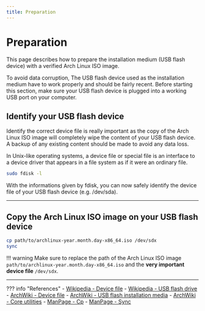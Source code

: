 ```yaml
---
title: Preparation
---
```


# Preparation
This page describes how to prepare the installation medium (USB flash device) with a verified Arch Linux ISO image.

To avoid data corruption, The USB flash device used as the installation medium have to work properly and should be fairly recent. Before starting this section, make sure your USB flash device is plugged into a working USB port on your computer. 

## Identify your USB flash device
Identify the correct device file is really important as the copy of the Arch Linux ISO image will completely wipe the content of your USB flash device. A backup of any existing content should be made to avoid any data loss.

In Unix-like operating systems, a device file or special file is an interface to a device driver that appears in a file system as if it were an ordinary file.

``` bash
sudo fdisk -l
```

With the informations given by fdisk, you can now safely identify the device file of your USB flash device (e.g. /dev/sda).

---

## Copy the Arch Linux ISO image on your USB flash device
``` bash
cp path/to/archlinux-year.month.day-x86_64.iso /dev/sdx
sync
```

!!! warning
    Make sure to replace the path of the Arch Linux ISO image `path/to/archlinux-year.month.day-x86_64.iso` and the **very important device file** `/dev/sdx`.

---

??? info "References"
    - [Wikipedia - Device file](https://en.wikipedia.org/wiki/Device_file)
    - [Wikipedia - USB flash drive](https://en.wikipedia.org/wiki/USB_flash_drive)
    - [ArchWiki - Device file](https://wiki.archlinux.org/index.php/Device_file)
    - [ArchWiki - USB flash installation media](https://wiki.archlinux.org/index.php/USB_flash_installation_media)
    - [ArchWiki - Core utilities](https://wiki.archlinux.org/index.php/Core_utilities)
    - [ManPage - Cp](https://jlk.fjfi.cvut.cz/arch/manpages/man/core/coreutils/cp.1.en)
    - [ManPage - Sync](https://jlk.fjfi.cvut.cz/arch/manpages/man/core/coreutils/sync.1.en)

